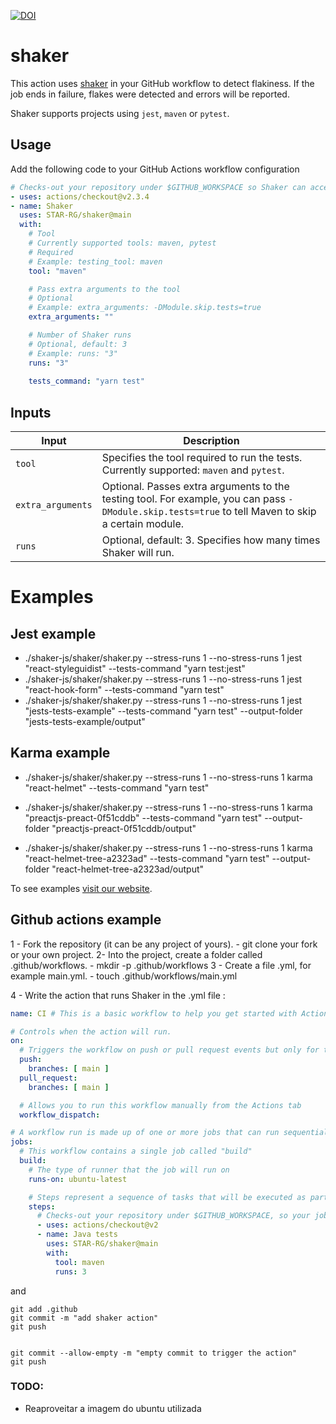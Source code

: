 [![DOI](https://zenodo.org/badge/DOI/10.5281/zenodo.5347973.svg)](https://doi.org/10.5281/zenodo.5347973)

# shaker

This action uses [shaker](shaker) in your GitHub workflow to detect flakiness. If the job ends in failure, flakes were detected and errors will be reported.

Shaker supports projects using `jest`, `maven` or `pytest`.

## Usage

Add the following code to your GitHub Actions workflow configuration

```yaml
# Checks-out your repository under $GITHUB_WORKSPACE so Shaker can access it
- uses: actions/checkout@v2.3.4
- name: Shaker
  uses: STAR-RG/shaker@main
  with:
    # Tool
    # Currently supported tools: maven, pytest
    # Required
    # Example: testing_tool: maven
    tool: "maven"

    # Pass extra arguments to the tool
    # Optional
    # Example: extra_arguments: -DModule.skip.tests=true
    extra_arguments: ""

    # Number of Shaker runs
    # Optional, default: 3
    # Example: runs: "3"
    runs: "3"
    
    tests_command: "yarn test"
```

## Inputs

| Input | Description |
| --- | --- |
| `tool` | Specifies the tool required to run the tests. Currently supported: `maven` and `pytest`. |
| `extra_arguments` | Optional. Passes extra arguments to the testing tool. For example, you can pass `-DModule.skip.tests=true` to tell Maven to skip a certain module. |
| `runs` | Optional, default: 3. Specifies how many times Shaker will run. |

# Examples


## Jest example 

- ./shaker-js/shaker/shaker.py --stress-runs 1 --no-stress-runs 1 jest "react-styleguidist" --tests-command "yarn test:jest"
- ./shaker-js/shaker/shaker.py --stress-runs 1 --no-stress-runs 1 jest "react-hook-form" --tests-command "yarn test"
- ./shaker-js/shaker/shaker.py --stress-runs 1 --no-stress-runs 1 jest "jests-tests-example" --tests-command "yarn test" --output-folder "jests-tests-example/output"



## Karma example

- ./shaker-js/shaker/shaker.py --stress-runs 1 --no-stress-runs 1 karma "react-helmet" --tests-command "yarn test"

- ./shaker-js/shaker/shaker.py --stress-runs 1 --no-stress-runs 1 karma "preactjs-preact-0f51cddb" --tests-command "yarn test" --output-folder "preactjs-preact-0f51cddb/output"

- ./shaker-js/shaker/shaker.py --stress-runs 1 --no-stress-runs 1 karma "react-helmet-tree-a2323ad" --tests-command "yarn test" --output-folder "react-helmet-tree-a2323ad/output"

To see examples [visit our website](https://star-rg.github.io/shaker/).


## Github actions example
1 -  Fork the repository (it can be any project of yours).
    - git clone your fork or your own project.
2- Into the project, create a folder called .github/workflows.
    - mkdir -p .github/workflows
3 - Create a file .yml, for example main.yml.
    - touch .github/workflows/main.yml


4 - Write the action that runs Shaker in the .yml file :

```yml
name: CI # This is a basic workflow to help you get started with Actions 

# Controls when the action will run. 
on:
  # Triggers the workflow on push or pull request events but only for the main branch
  push:
    branches: [ main ]
  pull_request:
    branches: [ main ]

  # Allows you to run this workflow manually from the Actions tab
  workflow_dispatch:

# A workflow run is made up of one or more jobs that can run sequentially or in parallel
jobs:
  # This workflow contains a single job called "build"
  build:
    # The type of runner that the job will run on
    runs-on: ubuntu-latest

    # Steps represent a sequence of tasks that will be executed as part of the job
    steps:
      # Checks-out your repository under $GITHUB_WORKSPACE, so your job can access it
      - uses: actions/checkout@v2
      - name: Java tests
        uses: STAR-RG/shaker@main
        with:
          tool: maven
          runs: 3
```


and

```shell
git add .github
git commit -m "add shaker action"
git push


git commit --allow-empty -m "empty commit to trigger the action"
git push
```

### TODO:

- Reaproveitar a imagem do ubuntu utilizada
